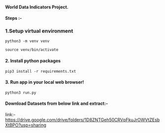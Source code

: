 #### World Data Indicators Project.

#### Steps :-

### 1.Setup virtual environment 

`python3 -m venv venv`

`source venv/bin/activate`

#### 2. Install python packages

`pip3 install -r requirements.txt`

#### 3. Run app in your local web browser!

`python3 run.py`


#### Download Datasets from below link and extract:-
link:- https://drive.google.com/drive/folders/1D8ZNTGeh50CRVpFkuJrOWVtZEsbXtBPO?usp=sharing

